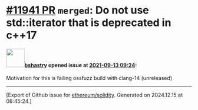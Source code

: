 # [\#11941 PR](https://github.com/ethereum/solidity/pull/11941) `merged`: Do not use std::iterator that is deprecated in c++17

#### <img src="https://avatars.githubusercontent.com/u/2388185?v=4" width="50">[bshastry](https://github.com/bshastry) opened issue at [2021-09-13 09:24](https://github.com/ethereum/solidity/pull/11941):

Motivation for this is failing ossfuzz build with clang-14 (unreleased)






-------------------------------------------------------------------------------



[Export of Github issue for [ethereum/solidity](https://github.com/ethereum/solidity). Generated on 2024.12.15 at 06:45:24.]
